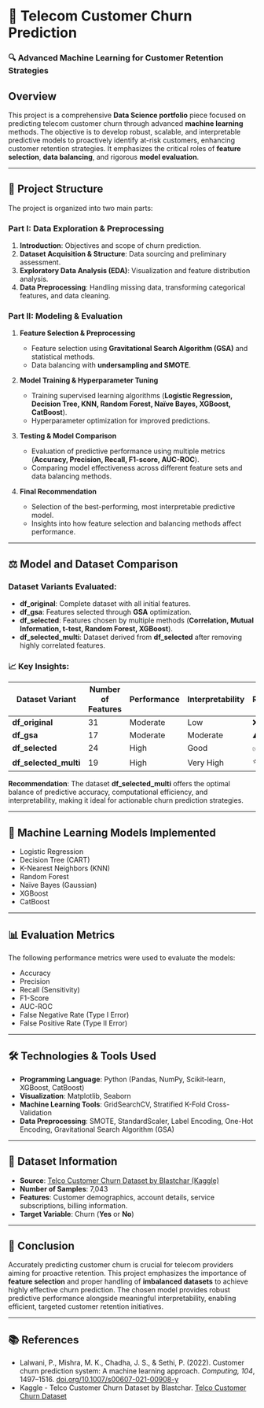# 📡 Telecom Customer Churn Prediction

### 🔍 Advanced Machine Learning for Customer Retention Strategies

## Overview
This project is a comprehensive **Data Science portfolio** piece focused on predicting telecom customer churn through advanced **machine learning** methods. The objective is to develop robust, scalable, and interpretable predictive models to proactively identify at-risk customers, enhancing customer retention strategies. It emphasizes the critical roles of **feature selection**, **data balancing**, and rigorous **model evaluation**.

---

## 📂 Project Structure

The project is organized into two main parts:

### Part I: Data Exploration & Preprocessing
1. **Introduction**: Objectives and scope of churn prediction.
2. **Dataset Acquisition & Structure**: Data sourcing and preliminary assessment.
3. **Exploratory Data Analysis (EDA)**: Visualization and feature distribution analysis.
4. **Data Preprocessing**: Handling missing data, transforming categorical features, and data cleaning.

### Part II: Modeling & Evaluation
1. **Feature Selection & Preprocessing**
   - Feature selection using **Gravitational Search Algorithm (GSA)** and statistical methods.
   - Data balancing with **undersampling and SMOTE**.

2. **Model Training & Hyperparameter Tuning**
   - Training supervised learning algorithms (**Logistic Regression, Decision Tree, KNN, Random Forest, Naïve Bayes, XGBoost, CatBoost**).
   - Hyperparameter optimization for improved predictions.

3. **Testing & Model Comparison**
   - Evaluation of predictive performance using multiple metrics (**Accuracy, Precision, Recall, F1-score, AUC-ROC**).
   - Comparing model effectiveness across different feature sets and data balancing methods.

4. **Final Recommendation**
   - Selection of the best-performing, most interpretable predictive model.
   - Insights into how feature selection and balancing methods affect performance.

---

## ⚖ Model and Dataset Comparison

### Dataset Variants Evaluated:
- **df_original**: Complete dataset with all initial features.
- **df_gsa**: Features selected through **GSA** optimization.
- **df_selected**: Features chosen by multiple methods (**Correlation, Mutual Information, t-test, Random Forest, XGBoost**).
- **df_selected_multi**: Dataset derived from **df_selected** after removing highly correlated features.

### 📈 Key Insights:
| Dataset Variant      | Number of Features | Performance | Interpretability | Recommended |
|----------------------|--------------------|-------------|------------------|-------------|
| **df_original**      | 31                 | Moderate    | Low              | ❌          |
| **df_gsa**           | 17                 | Moderate    | Moderate         | ⚠️          |
| **df_selected**      | 24                 | High        | Good             | ✅          |
| **df_selected_multi**| 19                 | High        | Very High        | ⭐          |

**Recommendation**: The dataset **df_selected_multi** offers the optimal balance of predictive accuracy, computational efficiency, and interpretability, making it ideal for actionable churn prediction strategies.

---

## 🤖 Machine Learning Models Implemented
- Logistic Regression
- Decision Tree (CART)
- K-Nearest Neighbors (KNN)
- Random Forest
- Naïve Bayes (Gaussian)
- XGBoost
- CatBoost

---

## 📊 Evaluation Metrics
The following performance metrics were used to evaluate the models:
- Accuracy
- Precision
- Recall (Sensitivity)
- F1-Score
- AUC-ROC
- False Negative Rate (Type I Error)
- False Positive Rate (Type II Error)

---

## 🛠 Technologies & Tools Used
- **Programming Language**: Python (Pandas, NumPy, Scikit-learn, XGBoost, CatBoost)
- **Visualization**: Matplotlib, Seaborn
- **Machine Learning Tools**: GridSearchCV, Stratified K-Fold Cross-Validation
- **Data Preprocessing**: SMOTE, StandardScaler, Label Encoding, One-Hot Encoding, Gravitational Search Algorithm (GSA)

---

## 📂 Dataset Information
- **Source**: [Telco Customer Churn Dataset by Blastchar (Kaggle)](https://www.kaggle.com/datasets/blastchar/telco-customer-churn)
- **Number of Samples**: 7,043
- **Features**: Customer demographics, account details, service subscriptions, billing information.
- **Target Variable**: Churn (**Yes** or **No**)

---

## 📅 Conclusion
Accurately predicting customer churn is crucial for telecom providers aiming for proactive retention. This project emphasizes the importance of **feature selection** and proper handling of **imbalanced datasets** to achieve highly effective churn prediction. The chosen model provides robust predictive performance alongside meaningful interpretability, enabling efficient, targeted customer retention initiatives.

---

## 📚 References
- Lalwani, P., Mishra, M. K., Chadha, J. S., & Sethi, P. (2022). Customer churn prediction system: A machine learning approach. *Computing, 104*, 1497–1516. [doi.org/10.1007/s00607-021-00908-y](https://doi.org/10.1007/s00607-021-00908-y)
- Kaggle - Telco Customer Churn Dataset by Blastchar. [Telco Customer Churn Dataset](https://www.kaggle.com/datasets/blastchar/telco-customer-churn)

